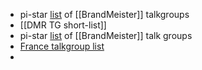 - pi-star [list](https://www.pistar.uk/dmr_bm_talkgroups.php) of [[BrandMeister]] talkgroups
- [[DMR TG short-list]]
- pi-star [list](https://www.pistar.uk/dmr_bm_talkgroups.php) of [[BrandMeister]] talk groups
- [France talkgroup list](https://wiki.brandmeister.network/index.php/France)
- 
